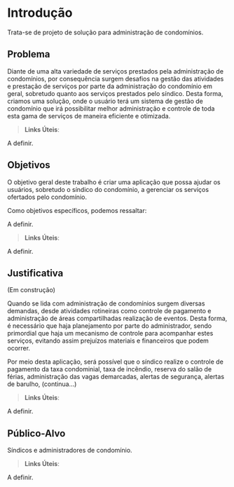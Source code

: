 # Introdução

Trata-se de projeto de solução para administração de condomínios.

## Problema

Diante de uma alta variedade de serviços prestados pela administração de condomínios, por consequência surgem desafios na gestão das atividades e prestação de serviços por parte da administração do condomínio em geral, sobretudo quanto aos serviços prestados pelo síndico. Desta forma, criamos uma solução, onde o usuário terá um sistema de gestão de condomínio que irá possibilitar melhor administração e controle de toda esta gama de serviços de maneira eficiente e otimizada. 

> **Links Úteis**:

A definir.

## Objetivos

O objetivo geral deste trabalho é criar uma aplicação que possa ajudar os usuários, sobretudo o síndico do condomínio, a gerenciar os serviços ofertados pelo condomínio.  

Como objetivos específicos, podemos ressaltar: 

A definir.
 
> **Links Úteis**:

A definir.

## Justificativa

(Em construção)

Quando se lida com administração de condomínios surgem diversas demandas, desde atividades rotineiras como controle de pagamento e administração de áreas compartilhadas  realização de eventos. Desta forma, é necessário que haja planejamento por parte do administrador, sendo primordial que haja um mecanismo de controle para acompanhar estes serviços, evitando assim prejuízos materiais e financeiros que podem ocorrer. 

Por meio desta aplicação, será possível que o síndico realize o controle de pagamento da taxa condominial, taxa de incêndio, reserva do salão de férias, administração das vagas demarcadas, alertas de segurança, alertas de barulho, (continua...)

> **Links Úteis**:

A definir.

## Público-Alvo

Síndicos e administradores de condomínio.

> **Links Úteis**:

A definir.
